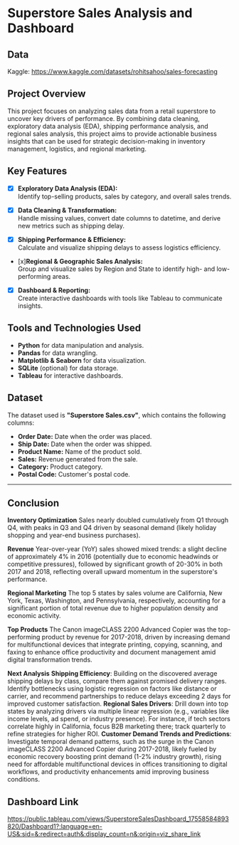 # Superstore Sales Analysis and Dashboard

## Data
Kaggle: https://www.kaggle.com/datasets/rohitsahoo/sales-forecasting

## Project Overview
This project focuses on analyzing sales data from a retail superstore to uncover key drivers of performance. By combining data cleaning, exploratory data analysis (EDA), shipping performance analysis, and regional sales analysis, this project aims to provide actionable business insights that can be used for strategic decision-making in inventory management, logistics, and regional marketing.

## Key Features
- [x] **Exploratory Data Analysis (EDA):**  
  Identify top-selling products, sales by category, and overall sales trends.
  
- [x] **Data Cleaning & Transformation:**  
  Handle missing values, convert date columns to datetime, and derive new metrics such as shipping delay.

- [x] **Shipping Performance & Efficiency:**  
  Calculate and visualize shipping delays to assess logistics efficiency.

- [x]**Regional & Geographic Sales Analysis:**  
  Group and visualize sales by Region and State to identify high- and low-performing areas.

- [x] **Dashboard & Reporting:**  
Create interactive dashboards with tools like Tableau to communicate insights.

## Tools and Technologies Used
- **Python** for data manipulation and analysis.
- **Pandas** for data wrangling.
- **Matplotlib & Seaborn** for data visualization.
- **SQLite** (optional) for data storage.
- **Tableau** for interactive dashboards.

## Dataset
The dataset used is **"Superstore Sales.csv"**, which contains the following columns:
- **Order Date:** Date when the order was placed.
- **Ship Date:** Date when the order was shipped.
- **Product Name:** Name of the product sold.
- **Sales:** Revenue generated from the sale.
- **Category:** Product category.
- **Postal Code:** Customer's postal code.

---

## Conclusion
**Inventory Optimization**
Sales nearly doubled cumulatively from Q1 through Q4, with peaks in Q3 and Q4 driven by seasonal demand (likely holiday shopping and year-end business purchases).

**Revenue**
Year-over-year (YoY) sales showed mixed trends: a slight decline of approximately 4% in 2016 (potentially due to economic headwinds or competitive pressures), followed by significant growth of 20-30% in both 2017 and 2018, reflecting overall upward momentum in the superstore's performance.

**Regional Marketing**
The top 5 states by sales volume are California, New York, Texas, Washington, and Pennsylvania, respectively, accounting for a significant portion of total revenue due to higher population density and economic activity.

**Top Products**
The Canon imageCLASS 2200 Advanced Copier was the top-performing product by revenue for 2017-2018, driven by increasing demand for multifunctional devices that integrate printing, copying, scanning, and faxing to enhance office productivity and document management amid digital transformation trends.

**Next Analysis**
**Shipping Efficiency**: Building on the discovered average shipping delays by class, compare them against promised delivery ranges. Identify bottlenecks using logistic regression on factors like distance or carrier, and recommend partnerships to reduce delays exceeding 2 days for improved customer satisfaction.
**Regional Sales Drivers**: Drill down into top states by analyzing drivers via multiple linear regression (e.g., variables like income levels, ad spend, or industry presence). For instance, if tech sectors correlate highly in California, focus B2B marketing there; track quarterly to refine strategies for higher ROI.
**Customer Demand Trends and Predictions**: Investigate temporal demand patterns, such as the surge in the Canon imageCLASS 2200 Advanced Copier during 2017-2018, likely fueled by economic recovery boosting print demand (1-2% industry growth), rising need for affordable multifunctional devices in offices transitioning to digital workflows, and productivity enhancements amid improving business conditions.

## Dashboard Link
https://public.tableau.com/views/SuperstoreSalesDashboard_17558584893820/Dashboard1?:language=en-US&:sid=&:redirect=auth&:display_count=n&:origin=viz_share_link

